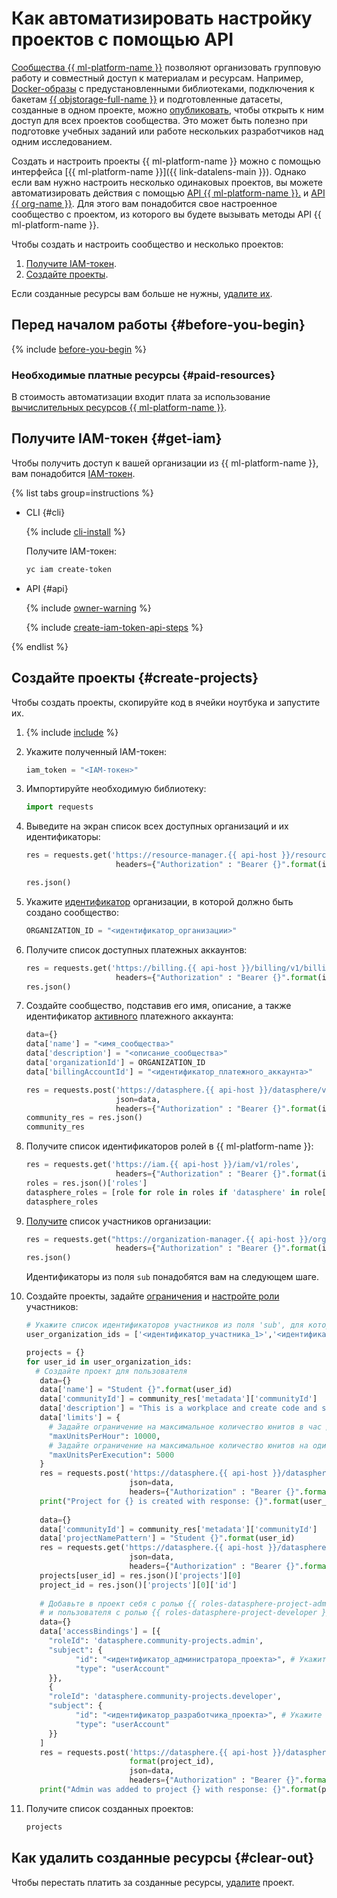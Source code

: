 # Как автоматизировать настройку проектов с помощью API

[Сообщества {{ ml-platform-name }}](../../datasphere/concepts/community.md) позволяют организовать групповую работу и совместный доступ к материалам и ресурсам. Например, [Docker-образы](../../datasphere/concepts/docker.md) с предустановленными библиотеками, подключения к бакетам [{{ objstorage-full-name }}](../../storage/) и подготовленные датасеты, созданные в одном проекте, можно [опубликовать](../../datasphere/operations/index.md#share), чтобы открыть к ним доступ для всех проектов сообщества. Это может быть полезно при подготовке учебных заданий или работе нескольких разработчиков над одним исследованием.

Создать и настроить проекты {{ ml-platform-name }} можно с помощью интерфейса [{{ ml-platform-name }}]({{ link-datalens-main }}). Однако если вам нужно настроить несколько одинаковых проектов, вы можете автоматизировать действия с помощью [API {{ ml-platform-name }}.](../../datasphere/api-ref/overview.md) и [API {{ org-name }}](../../organization/api-ref/authentication.md). Для этого вам понадобится свое настроенное сообщество с проектом, из которого вы будете вызывать методы API {{ ml-platform-name }}.

Чтобы создать и настроить сообщество и несколько проектов:

1. [Получите IAM-токен](#get-iam).
1. [Создайте проекты](#create-projects).

Если созданные ресурсы вам больше не нужны, [удалите их](#clear-out).

## Перед началом работы {#before-you-begin}

{% include [before-you-begin](../../_tutorials/_tutorials_includes/before-you-begin-datasphere.md) %}

### Необходимые платные ресурсы {#paid-resources}

В стоимость автоматизации входит плата за использование [вычислительных ресурсов {{ ml-platform-name }}](../../datasphere/pricing.md).

## Получите IAM-токен {#get-iam}

Чтобы получить доступ к вашей организации из {{ ml-platform-name }}, вам понадобится [IAM-токен](../../iam/concepts/authorization/iam-token.md).

{% list tabs group=instructions %}

- CLI {#cli}

  {% include [cli-install](../../_includes/cli-install.md) %}

  Получите IAM-токен:

  ```bash
  yc iam create-token
  ```

- API {#api}

  {% include [owner-warning](../../_includes/iam/owner-warning.md) %}

  {% include [create-iam-token-api-steps](../../_includes/iam/create-iam-token-api-steps.md) %}

{% endlist %}

## Создайте проекты {#create-projects}

Чтобы создать проекты, скопируйте код в ячейки ноутбука и запустите их.

1. {% include [include](../../_includes/datasphere/ui-before-begin.md) %}

1. Укажите полученный IAM-токен:

    ```python
    iam_token = "<IAM-токен>"
    ```

1. Импортируйте необходимую библиотеку:

    ```python
    import requests
    ```

1. Выведите на экран список всех доступных организаций и их идентификаторы:

    ```python
    res = requests.get('https://resource-manager.{{ api-host }}/resource-manager/v1/clouds', 
                        headers={"Authorization" : "Bearer {}".format(iam_token)})

    res.json()
    ```

1. Укажите [идентификатор](../../organization/operations/organization-get-id.md) организации, в которой должно быть создано сообщество:

    ```python
    ORGANIZATION_ID = "<идентификатор_организации>"
    ```

1. Получите список доступных платежных аккаунтов:

    ```python
    res = requests.get('https://billing.{{ api-host }}/billing/v1/billingAccounts', 
                        headers={"Authorization" : "Bearer {}".format(iam_token)})
    res.json()
    ```

1. Создайте сообщество, подставив его имя, описание, а также идентификатор [активного](../../billing/concepts/billing-account-statuses.md) платежного аккаунта:

    ```python
    data={}
    data['name'] = "<имя_сообщества>"
    data['description'] = "<описание_сообщества>"
    data['organizationId'] = ORGANIZATION_ID
    data['billingAccountId'] = "<идентификатор_платежного_аккаунта>"

    res = requests.post('https://datasphere.{{ api-host }}/datasphere/v2/communities', 
                        json=data,
                        headers={"Authorization" : "Bearer {}".format(iam_token)})
    community_res = res.json()
    community_res
    ```

1. Получите список идентификаторов ролей в {{ ml-platform-name }}:

    ```python
    res = requests.get('https://iam.{{ api-host }}/iam/v1/roles', 
                        headers={"Authorization" : "Bearer {}".format(iam_token)})
    roles = res.json()['roles']
    datasphere_roles = [role for role in roles if 'datasphere' in role['id']]
    datasphere_roles
    ```

1. [Получите](../../organization/api-ref/User/listMembers.md) список участников организации:

    ```python
    res = requests.get("https://organization-manager.{{ api-host }}/organization-manager/v1/organizations/{}/users".format(ORGANIZATION_ID), 
                        headers={"Authorization" : "Bearer {}".format(iam_token)})
    res.json()
    ```

    Идентификаторы из поля `sub` понадобятся вам на следующем шаге.

1. Создайте проекты, задайте [ограничения](../../datasphere/operations/projects/restrictions.md) и [настройте роли](../../datasphere/security/index.md) участников:

    ```python
    # Укажите список идентификаторов участников из поля 'sub', для которых должны быть созданы проекты
    user_organization_ids = ['<идентификатор_участника_1>','<идентификатор_участника_2>']

    projects = {}
    for user_id in user_organization_ids:
      # Создайте проект для пользователя
       data={}
       data['name'] = "Student {}".format(user_id)
       data['communityId'] = community_res['metadata']['communityId']
       data['description'] = "This is a workplace and create code and store resources"
       data['limits'] = {
         # Задайте ограничение на максимальное количество юнитов в час для проекта
         "maxUnitsPerHour": 10000,
         # Задайте ограничение на максимальное количество юнитов на один запуск ячейки для проекта
         "maxUnitsPerExecution": 5000
       }
       res = requests.post('https://datasphere.{{ api-host }}/datasphere/v2/projects', 
                           json=data,
                           headers={"Authorization" : "Bearer {}".format(iam_token)})
       print("Project for {} is created with response: {}".format(user_id, res))
      
       data={}
       data['communityId'] = community_res['metadata']['communityId']
       data['projectNamePattern'] = "Student {}".format(user_id)
       res = requests.get('https://datasphere.{{ api-host }}/datasphere/v2/projects', 
                           json=data,
                           headers={"Authorization" : "Bearer {}".format(iam_token)})
       projects[user_id] = res.json()['projects'][0]
       project_id = res.json()['projects'][0]['id']
      
       # Добавьте в проект себя с ролью {{ roles-datasphere-project-admin }} 
       # и пользователя с ролью {{ roles-datasphere-project-developer }}
       data={}
       data['accessBindings'] = [{
         "roleId": 'datasphere.community-projects.admin',
         "subject": {
               "id": "<идентификатор_администратора_проекта>", # Укажите идентификатор администратора проекта
               "type": "userAccount"
         }},
         {
         "roleId": 'datasphere.community-projects.developer',
         "subject": {
               "id": "<идентификатор_разработчика_проекта>", # Укажите идентификатор разработчика проекта
               "type": "userAccount"
         }}
       ]
       res = requests.post('https://datasphere.{{ api-host }}/datasphere/v2/projects/{}:setAccessBindings'.\
                           format(project_id), 
                           json=data,
                           headers={"Authorization" : "Bearer {}".format(iam_token)})
       print("Admin was added to project {} with response: {}".format(project_id, res))
    ```

1. Получите список созданных проектов:

    ```python
    projects
    ```

## Как удалить созданные ресурсы {#clear-out}

Чтобы перестать платить за созданные ресурсы, [удалите](../../datasphere/operations/projects/delete.md) проект.
